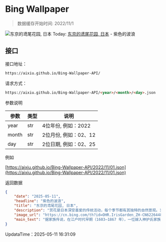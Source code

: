 # Bing Wallpaper

> 数据缓存开始时间: 2022/11/1

![东京的鸢尾花园, 日本](https://cn.bing.com/th?id=OHR.IrisGarden_ZH-CN6226448882_1920x1080.webp)
Today: [东京的鸢尾花园, 日本](https://cn.bing.com/th?id=OHR.IrisGarden_ZH-CN6226448882_1920x1080.webp) - 紫色的波浪

## 接口

接口地址：

```html
https://aixiu.github.io/Bing-Wallpaper-API/
```

请求方式：

```html
https://aixiu.github.io/Bing-Wallpaper-API/<year>/<month>/<day>.json
```

参数说明

| 参数 | 类型 | 说明 |
| - | - | - |
| year | str | 4位年份, 例如：2022 |
| month | str | 2位月份, 例如：02、12 |
| day | str | 2位日期, 例如：02、25 |

例如

[https://aixiu.github.io/Bing-Wallpaper-API/2022/11/01.json](https://aixiu.github.io/Bing-Wallpaper-API/2022/11/01.json)

返回数据

```json
{
    "date": "2025-05-11",
    "headline": "紫色的波浪",
    "title": "东京的鸢尾花园, 日本",
    "description": "赏花是日本深受喜爱的传统活动，每个季节都有其独特的自然景观。当最后一片樱花花瓣随风飘落时，东京的庭园便开始迎接下一场花事盛典：鸢尾花季。今日图片展示的是东京的一处鸢尾花园。鸢尾是一类开花植物的属名，拥有已知的310 个物种，以色彩艳丽、花型优美而闻名。该属的名字来源于希腊语“iris”，意为“彩虹”，也是希腊彩虹女神的名字。",
    "image_url": "https://cn.bing.com/th?id=OHR.IrisGarden_ZH-CN6226448882_1920x1080.webp",
    "main_text": "据家族传说，在江户时代早期（1603–1867 年），一位嫁入神护氏家族的贵族女子从日本北部遥远的岩出山城带来了最初的鸢尾花。鸢尾花被视为神圣之花，据说具有驱邪避灾之力，因此很可能被种植在主门前，以保佑婚姻幸福美满。"
}
```

UpdataTime：2025-05-11 16:31:09
